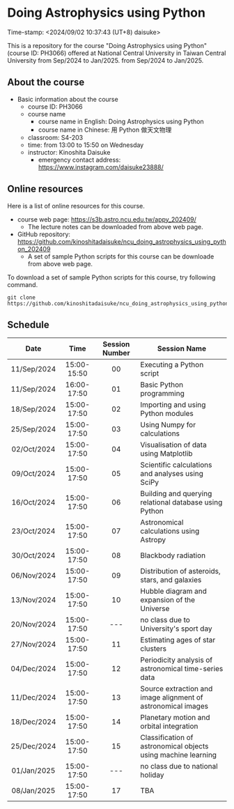 # Doing Astrophysics using Python

Time-stamp: <2024/09/02 10:37:43 (UT+8) daisuke>

This is a repository for the course "Doing Astrophysics using Python" (course ID: PH3066) offered at National Central University in Taiwan Central University from Sep/2024 to Jan/2025. from Sep/2024 to Jan/2025.

## About the course

- Basic information about the course
  - course ID: PH3066
  - course name
    - course name in English: Doing Astrophysics using Python
    - course name in Chinese: 用 Python 做天文物理
  - classroom: S4-203
  - time: from 13:00 to 15:50 on Wednesday
  - instructor: Kinoshita Daisuke
    - emergency contact address: https://www.instagram.com/daisuke23888/

## Online resources

Here is a list of online resources for this course.

- course web page: https://s3b.astro.ncu.edu.tw/appy_202409/
  - The lecture notes can be downloaded from above web page.
- GitHub repository: https://github.com/kinoshitadaisuke/ncu_doing_astrophysics_using_python_202409
  - A set of sample Python scripts for this course can be downloade from above web page.

To download a set of sample Python scripts for this course, try following command.

```shell
git clone https://github.com/kinoshitadaisuke/ncu_doing_astrophysics_using_python_202409.git
```

## Schedule

|Date|Time|Session Number|Session Name|
|:---:|:---:|:---:|---|
|11/Sep/2024|15:00-15:50|00|Executing a Python script|
|11/Sep/2024|16:00-17:50|01|Basic Python programming|
|18/Sep/2024|15:00-17:50|02|Importing and using Python modules|
|25/Sep/2024|15:00-17:50|03|Using Numpy for calculations|
|02/Oct/2024|15:00-17:50|04|Visualisation of data using Matplotlib|
|09/Oct/2024|15:00-17:50|05|Scientific calculations and analyses using SciPy|
|16/Oct/2024|15:00-17:50|06|Building and querying relational database using Python|
|23/Oct/2024|15:00-17:50|07|Astronomical calculations using Astropy|
|30/Oct/2024|15:00-17:50|08|Blackbody radiation|
|06/Nov/2024|15:00-17:50|09|Distribution of asteroids, stars, and galaxies|
|13/Nov/2024|15:00-17:50|10|Hubble diagram and expansion of the Universe|
|20/Nov/2024|15:00-17:50|---|no class due to University's sport day|
|27/Nov/2024|15:00-17:50|11|Estimating ages of star clusters|
|04/Dec/2024|15:00-17:50|12|Periodicity analysis of astronomical time-series data|
|11/Dec/2024|15:00-17:50|13|Source extraction and image alignment of astronomical images|
|18/Dec/2024|15:00-17:50|14|Planetary motion and orbital integration|
|25/Dec/2024|15:00-17:50|15|Classification of astronomical objects using machine learning|
|01/Jan/2025|15:00-17:50|---|no class due to national holiday|
|08/Jan/2025|15:00-17:50|17|TBA|
